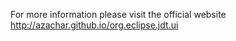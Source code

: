 For more information please visit the official website http://azachar.github.io/org.eclipse.jdt.ui
 
